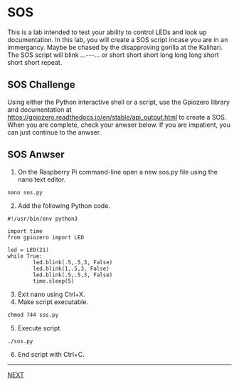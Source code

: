 # SOS

This is a lab intended to test your ability to control LEDs and look up documentation. In this lab, you will create a SOS script incase you are in an immergancy. Maybe be chased by the disapproving gorilla at the Kalihari. The SOS script will blink ...---... or short short short long long long short short short repeat.

## SOS Challenge

Using either the Python interactive shell or a script, use the Gpiozero library and documentation at https://gpiozero.readthedocs.io/en/stable/api_output.html to create a SOS. When you are complete, check your anwser below. If you are impatient, you can just continue to the anwser.


## SOS Anwser

1. On the Raspberry Pi command-line open a new sos.py file using the nano text editor.
```
nano sos.py
```
2. Add the following Python code.
```
#!/usr/bin/env python3

import time
from gpiozero import LED

led = LED(21)
while True:
        led.blink(.5,.5,3, False)
        led.blink(1,.5,3, False)
        led.blink(.5,.5,3, False)
        time.sleep(5)
```
3. Exit nano using Ctrl+X.
4. Make script executable.
```
chmod 744 sos.py
```
5. Execute script.
```
./sos.py
```
6. End script with Ctrl+C.

---

[NEXT](binary_clock.md)